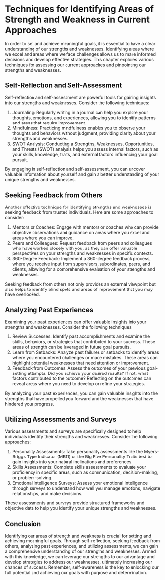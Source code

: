 # Techniques for Identifying Areas of Strength and Weakness in Current Approaches

In order to set and achieve meaningful goals, it is essential to have a clear understanding of our strengths and weaknesses. Identifying areas where we excel and areas where we face challenges allows us to make informed decisions and develop effective strategies. This chapter explores various techniques for assessing our current approaches and pinpointing our strengths and weaknesses.

## Self-Reflection and Self-Assessment

Self-reflection and self-assessment are powerful tools for gaining insights into our strengths and weaknesses. Consider the following techniques:

1. Journaling: Regularly writing in a journal can help you explore your thoughts, emotions, and experiences, allowing you to identify patterns and areas that require improvement.
2. Mindfulness: Practicing mindfulness enables you to observe your thoughts and behaviors without judgment, providing clarity about your strengths and weaknesses.
3. SWOT Analysis: Conducting a Strengths, Weaknesses, Opportunities, and Threats (SWOT) analysis helps you assess internal factors, such as your skills, knowledge, traits, and external factors influencing your goal pursuit.

By engaging in self-reflection and self-assessment, you can uncover valuable information about yourself and gain a better understanding of your unique strengths and weaknesses.

## Seeking Feedback from Others

Another effective technique for identifying strengths and weaknesses is seeking feedback from trusted individuals. Here are some approaches to consider:

1. Mentors or Coaches: Engage with mentors or coaches who can provide objective observations and guidance on areas where you excel and areas where you can improve.
2. Peers and Colleagues: Request feedback from peers and colleagues who have worked closely with you, as they can offer valuable perspectives on your strengths and weaknesses in specific contexts.
3. 360-Degree Feedback: Implement a 360-degree feedback process, where you receive input from supervisors, subordinates, peers, and clients, allowing for a comprehensive evaluation of your strengths and weaknesses.

Seeking feedback from others not only provides an external viewpoint but also helps to identify blind spots and areas of improvement that you may have overlooked.

## Analyzing Past Experiences

Examining your past experiences can offer valuable insights into your strengths and weaknesses. Consider the following techniques:

1. Review Successes: Identify past accomplishments and examine the skills, behaviors, or strategies that contributed to your success. These areas of strength can be leveraged in future goal pursuits.
2. Learn from Setbacks: Analyze past failures or setbacks to identify areas where you encountered challenges or made mistakes. These areas can highlight potential weaknesses that need attention or improvement.
3. Feedback from Outcomes: Assess the outcomes of your previous goal-setting attempts. Did you achieve your desired results? If not, what factors contributed to the outcome? Reflecting on the outcomes can reveal areas where you need to develop or refine your strategies.

By analyzing your past experiences, you can gain valuable insights into the strengths that have propelled you forward and the weaknesses that have hindered your progress.

## Utilizing Assessments and Surveys

Various assessments and surveys are specifically designed to help individuals identify their strengths and weaknesses. Consider the following approaches:

1. Personality Assessments: Take personality assessments like the Myers-Briggs Type Indicator (MBTI) or the Big Five Personality Traits test to gain insights into your natural inclinations and preferences.
2. Skills Assessments: Complete skills assessments to evaluate your proficiency in specific areas, such as communication, decision-making, or problem-solving.
3. Emotional Intelligence Surveys: Assess your emotional intelligence through surveys to understand how well you manage emotions, navigate relationships, and make decisions.

These assessments and surveys provide structured frameworks and objective data to help you identify your unique strengths and weaknesses.

## Conclusion

Identifying our areas of strength and weakness is crucial for setting and achieving meaningful goals. Through self-reflection, seeking feedback from others, analyzing past experiences, and utilizing assessments, we can gain a comprehensive understanding of our strengths and weaknesses. Armed with this knowledge, we can leverage our strengths to our advantage and develop strategies to address our weaknesses, ultimately increasing our chances of success. Remember, self-awareness is the key to unlocking our full potential and achieving our goals with purpose and determination.
